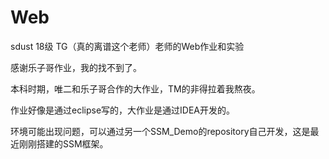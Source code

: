 # Web

sdust 18级 TG（真的离谱这个老师）老师的Web作业和实验

感谢乐子哥作业，我的找不到了。

本科时期，唯二和乐子哥合作的大作业，TM的非得拉着我熬夜。

作业好像是通过eclipse写的，大作业是通过IDEA开发的。

环境可能出现问题，可以通过另一个SSM_Demo的repository自己开发，这是最近刚刚搭建的SSM框架。

